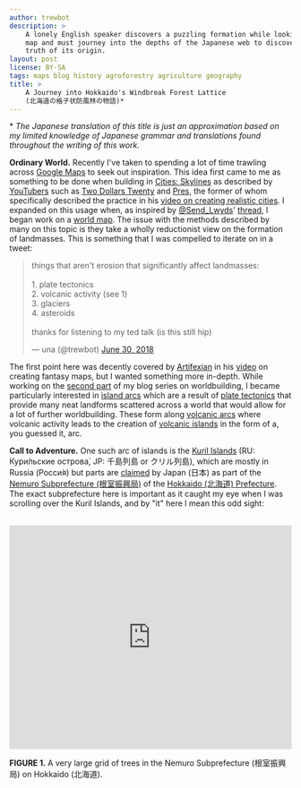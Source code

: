```yaml
---
author: trewbot
description: >
    A lonely English speaker discovers a puzzling formation while looking at a
    map and must journey into the depths of the Japanese web to discover the
    truth of its origin.
layout: post
license: BY-SA
tags: maps blog history agroforestry agriculture geography
title: >
    A Journey into Hokkaido's Windbreak Forest Lattice
    (北海道の格子状防風林の物語)*
---
```


\* _The Japanese translation of this title is just an approximation based on my
limited knowledge of Japanese grammar and translations found throughout the
writing of this work._

**Ordinary World.**
Recently I've taken to spending a lot of time trawling across [Google Maps][1]
to seek out inspiration. This idea first came to me as something to be done when
building in [Cities: Skylines][2] as described by [YouTubers][3] such as
[Two Dollars Twenty][4] and [Pres][5], the former of whom specifically described
the practice in his [video on creating realistic cities][6]. I expanded on this
usage when, as inspired by [@Send_Lwyds][7]' [thread][8], I began work on a
[world map][9]. The issue with the methods described by many on this topic is
they take a wholly reductionist view on the formation of landmasses. This is
something that I was compelled to iterate on in a tweet:

<blockquote class="twitter-tweet" data-lang="en"><p lang="en" dir="ltr">
    things that aren&#39;t erosion that significantly affect landmasses:<br>
    <br>
    1. plate tectonics<br>
    2. volcanic activity (see 1)<br>
    3. glaciers<br>
    4. asteroids<br>
    <br>
    thanks for listening to my ted talk (is this still hip)
</p>&mdash; una (@trewbot)
<a href="https://twitter.com/trewbot/status/1012901614993203200">June 30,
2018</a></blockquote>
<script async src="https://platform.twitter.com/widgets.js" charset="utf-8">
</script>

The first point here was decently covered by [Artifexian][10] in his [video][11]
on creating fantasy maps, but I wanted something more in-depth. While working on
the [second part][12] of my blog series on worldbuilding, I became particularly
interested in [island arcs][13] which are a result of [plate tectonics][14] that
provide many neat landforms scattered across a world that would allow for a lot
of further worldbuilding. These form along [volcanic arcs][15] where volcanic
activity leads to the creation of [volcanic islands][16] in the form of a, you
guessed it, arc.

**Call to Adventure.**
One such arc of islands
is the [Kuril Islands][17] (RU: Кури́льские острова́, JP: 千島列島 or クリル列島),
which are mostly in Russia (Росси́я) but parts are [claimed][18] by Japan (日本)
as part of the [Nemuro Subprefecture (根室振興局)][19] of the
[Hokkaido (北海道) Prefecture][20]. The exact subprefecture here is important as
it caught my eye when I was scrolling over the Kuril Islands, and by "it" here I
mean this odd sight:

<br>

<iframe src="https://www.google.com/maps/embed?pb=!1m13!1m11!1m3!1d92687.2343744
7226!2d144.92904631638126!3d43.54524742853476!2m2!1f0!2f0!3m2!1i1024!2i768!4f13.
1!5e1!3m2!1sen!2sus!4v1530225867653" width="100%" height="400" frameborder="0"
style="border:0" allowfullscreen></iframe>

**FIGURE 1.** A very large grid of trees in the Nemuro Subprefecture (根室振興局)
on Hokkaido (北海道).

<br>



[1]: https://www.google.com/maps
[2]: https://store.steampowered.com/app/255710/Cities_Skylines/
[3]: https://www.youtube.com/
[4]: https://www.youtube.com/channel/UCIn2KNbbwCbmDkGSJ_lO1Hg
[5]: https://www.youtube.com/channel/UCeApSRY9V9Yftfvcfi7zjsQ
[6]: https://www.youtube.com/watch?v=KTzLXQme8Ks
[7]: https://twitter.com/Send_Lwyds
[8]: https://twitter.com/Send_Lwyds/status/1012084937904807937
[9]: https://anarchy.website/2018/06/28/creation-of-ma-1,html
[10]:https://www.youtube.com/channel/UCeh-pJYRZTBJDXMNZeWSUVA
[11]:https://www.youtube.com/watch?v=x_Tn66PvTn4
[12]:https://anarchy.website/2018/06/30/creation-of-ma-2.html
[13]:https://en.wikipedia.org/wiki/Island_arc
[14]:https://geology.com/plate-tectonics/
[15]:https://en.wikipedia.org/wiki/Volcanic_arc
[16]:http://www.extremescience.com/volcanic-islands.htm
[17]:https://en.wikipedia.org/wiki/Kuril_Islands
[18]:https://en.wikipedia.org/wiki/Kuril_Islands_dispute
[19]:http://www.nemuro.pref.hokkaido.lg.jp/
[20]:http://www.pref.hokkaido.lg.jp/foreign/english.htm
